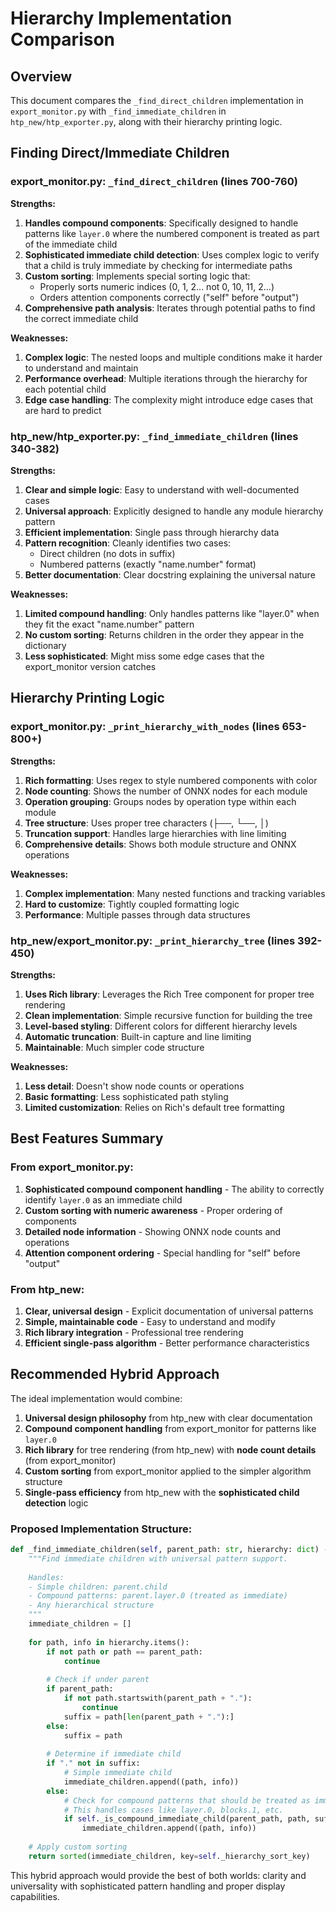 # Hierarchy Implementation Comparison

## Overview
This document compares the `_find_direct_children` implementation in `export_monitor.py` with `_find_immediate_children` in `htp_new/htp_exporter.py`, along with their hierarchy printing logic.

## Finding Direct/Immediate Children

### export_monitor.py: `_find_direct_children` (lines 700-760)

**Strengths:**
1. **Handles compound components**: Specifically designed to handle patterns like `layer.0` where the numbered component is treated as part of the immediate child
2. **Sophisticated immediate child detection**: Uses complex logic to verify that a child is truly immediate by checking for intermediate paths
3. **Custom sorting**: Implements special sorting logic that:
   - Properly sorts numeric indices (0, 1, 2... not 0, 10, 11, 2...)
   - Orders attention components correctly ("self" before "output")
4. **Comprehensive path analysis**: Iterates through potential paths to find the correct immediate child

**Weaknesses:**
1. **Complex logic**: The nested loops and multiple conditions make it harder to understand and maintain
2. **Performance overhead**: Multiple iterations through the hierarchy for each potential child
3. **Edge case handling**: The complexity might introduce edge cases that are hard to predict

### htp_new/htp_exporter.py: `_find_immediate_children` (lines 340-382)

**Strengths:**
1. **Clear and simple logic**: Easy to understand with well-documented cases
2. **Universal approach**: Explicitly designed to handle any module hierarchy pattern
3. **Efficient implementation**: Single pass through hierarchy data
4. **Pattern recognition**: Cleanly identifies two cases:
   - Direct children (no dots in suffix)
   - Numbered patterns (exactly "name.number" format)
5. **Better documentation**: Clear docstring explaining the universal nature

**Weaknesses:**
1. **Limited compound handling**: Only handles patterns like "layer.0" when they fit the exact "name.number" pattern
2. **No custom sorting**: Returns children in the order they appear in the dictionary
3. **Less sophisticated**: Might miss some edge cases that the export_monitor version catches

## Hierarchy Printing Logic

### export_monitor.py: `_print_hierarchy_with_nodes` (lines 653-800+)

**Strengths:**
1. **Rich formatting**: Uses regex to style numbered components with color
2. **Node counting**: Shows the number of ONNX nodes for each module
3. **Operation grouping**: Groups nodes by operation type within each module
4. **Tree structure**: Uses proper tree characters (├──, └──, │)
5. **Truncation support**: Handles large hierarchies with line limiting
6. **Comprehensive details**: Shows both module structure and ONNX operations

**Weaknesses:**
1. **Complex implementation**: Many nested functions and tracking variables
2. **Hard to customize**: Tightly coupled formatting logic
3. **Performance**: Multiple passes through data structures

### htp_new/export_monitor.py: `_print_hierarchy_tree` (lines 392-450)

**Strengths:**
1. **Uses Rich library**: Leverages the Rich Tree component for proper tree rendering
2. **Clean implementation**: Simple recursive function for building the tree
3. **Level-based styling**: Different colors for different hierarchy levels
4. **Automatic truncation**: Built-in capture and line limiting
5. **Maintainable**: Much simpler code structure

**Weaknesses:**
1. **Less detail**: Doesn't show node counts or operations
2. **Basic formatting**: Less sophisticated path styling
3. **Limited customization**: Relies on Rich's default tree formatting

## Best Features Summary

### From export_monitor.py:
1. **Sophisticated compound component handling** - The ability to correctly identify `layer.0` as an immediate child
2. **Custom sorting with numeric awareness** - Proper ordering of components
3. **Detailed node information** - Showing ONNX node counts and operations
4. **Attention component ordering** - Special handling for "self" before "output"

### From htp_new:
1. **Clear, universal design** - Explicit documentation of universal patterns
2. **Simple, maintainable code** - Easy to understand and modify
3. **Rich library integration** - Professional tree rendering
4. **Efficient single-pass algorithm** - Better performance characteristics

## Recommended Hybrid Approach

The ideal implementation would combine:

1. **Universal design philosophy** from htp_new with clear documentation
2. **Compound component handling** from export_monitor for patterns like `layer.0`
3. **Rich library** for tree rendering (from htp_new) with **node count details** (from export_monitor)
4. **Custom sorting** from export_monitor applied to the simpler algorithm structure
5. **Single-pass efficiency** from htp_new with the **sophisticated child detection** logic

### Proposed Implementation Structure:

```python
def _find_immediate_children(self, parent_path: str, hierarchy: dict) -> list[tuple[str, dict]]:
    """Find immediate children with universal pattern support.
    
    Handles:
    - Simple children: parent.child
    - Compound patterns: parent.layer.0 (treated as immediate)
    - Any hierarchical structure
    """
    immediate_children = []
    
    for path, info in hierarchy.items():
        if not path or path == parent_path:
            continue
            
        # Check if under parent
        if parent_path:
            if not path.startswith(parent_path + "."):
                continue
            suffix = path[len(parent_path + "."):]
        else:
            suffix = path
            
        # Determine if immediate child
        if "." not in suffix:
            # Simple immediate child
            immediate_children.append((path, info))
        else:
            # Check for compound patterns that should be treated as immediate
            # This handles cases like layer.0, blocks.1, etc.
            if self._is_compound_immediate_child(parent_path, path, suffix, hierarchy):
                immediate_children.append((path, info))
    
    # Apply custom sorting
    return sorted(immediate_children, key=self._hierarchy_sort_key)
```

This hybrid approach would provide the best of both worlds: clarity and universality with sophisticated pattern handling and proper display capabilities.